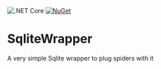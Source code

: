 ![.NET Core](https://github.com/RafaelEstevamReis/SqliteWrapper/workflows/.NET%20Core/badge.svg)
[![NuGet](https://buildstats.info/nuget/Simple.Sqlite)](https://www.nuget.org/packages/Simple.Sqlite)

# SqliteWrapper
A very simple Sqlite wrapper to plug spiders with it
